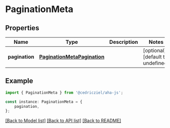 # PaginationMeta


## Properties

Name | Type | Description | Notes
------------ | ------------- | ------------- | -------------
**pagination** | [**PaginationMetaPagination**](PaginationMetaPagination.md) |  | [optional] [default to undefined]

## Example

```typescript
import { PaginationMeta } from '@cedricziel/aha-js';

const instance: PaginationMeta = {
    pagination,
};
```

[[Back to Model list]](../README.md#documentation-for-models) [[Back to API list]](../README.md#documentation-for-api-endpoints) [[Back to README]](../README.md)
